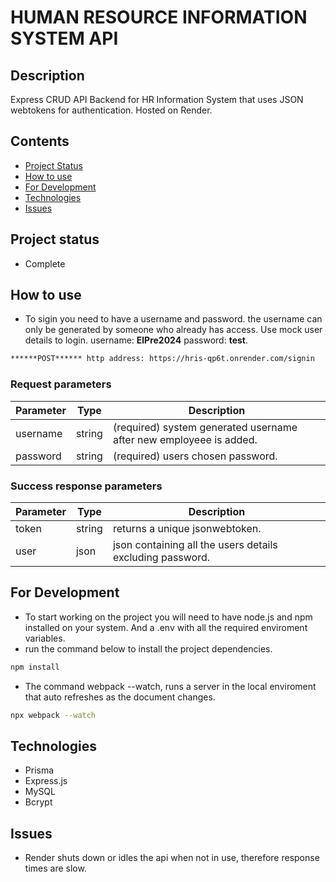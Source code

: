 # HUMAN RESOURCE INFORMATION SYSTEM API

## Description
Express CRUD API Backend for HR Information System that uses JSON webtokens for authentication. Hosted on Render.

## Contents
- [Project Status](#projects-status)
- [How to use](#how-to-use)
- [For Development](#for-development)
- [Technologies](#technologies)
- [Issues](#issues)

## Project status
- Complete

## How to use
- To sigin you need to have a username and password. the username can only be generated by someone who already has access.
Use mock user details to login. username: ******ElPre2024****** password: ******test******.
```bash 
******POST****** http address: https://hris-qp6t.onrender.com/signin
```
### Request parameters
| Parameter | Type   | Description
------------|--------|----------------
| username | string | (required) system generated username after new employeee is added.
| password | string | (required) users chosen password.

### Success response parameters
| Parameter | Type   | Description
------------|--------|-----------------
| token | string | returns a unique jsonwebtoken.
| user | json | json containing all the users details excluding password. 


## For Development
- To start working on the project you will need to have node.js and npm installed on your system. And a .env with all the required enviroment variables.
- run the command below to install the project dependencies.
```bash
npm install
```
- The command webpack --watch, runs a server in the local enviroment that auto refreshes as the document changes.
```bash
npx webpack --watch
```

## Technologies
- Prisma
- Express.js
- MySQL
- Bcrypt

## Issues
- Render shuts down or idles the api when not in use, therefore response times are slow.


